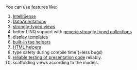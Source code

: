 You can use features like:

1. [IntelliSense](https://docs.microsoft.com/en-us/visualstudio/ide/using-intellisense)
1. [DataAnnotations](./dataannotation-attributes.md)
1. [strongly-typed views](https://docs.microsoft.com/en-us/aspnet/mvc/overview/views/dynamic-v-strongly-typed-views)
1. better LINQ support with [generic strongly typed collections](http://www.techrepublic.com/article/take-advantage-of-strongly-typed-collection-classes-in-net/ "generic strongly typed collections")
1. [display templates](http://bradwilson.typepad.com/blog/2009/10/aspnet-mvc-2-templates-part-1-introduction.html "display templates")
1. [built-in tag helpers](https://docs.microsoft.com/en-us/aspnet/core/mvc/views/tag-helpers/intro "tag helpers")
1. [HTML helpers](https://docs.microsoft.com/en-us/aspnet/mvc/overview/older-versions-1/views/creating-custom-html-helpers-cs)
1. type safety during compile time (=less bugs)
1. [reliable testing of presentation code](https://docs.microsoft.com/en-us/aspnet/mvc/overview/older-versions-1/unit-testing/creating-unit-tests-for-asp-net-mvc-applications-cs "test your presentation code") reliably.
1. scaffolding views according to the models.